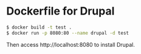 # Dockerfile for Drupal

``` bash
$ docker build -t test .
$ docker run -p 8080:80 --name drupal -d test
```

Then access http://localhost:8080 to install Drupal.

